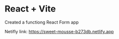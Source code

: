 # React + Vite

Created a functiong React Form app

Netifly link:
https://sweet-mousse-b273db.netlify.app
